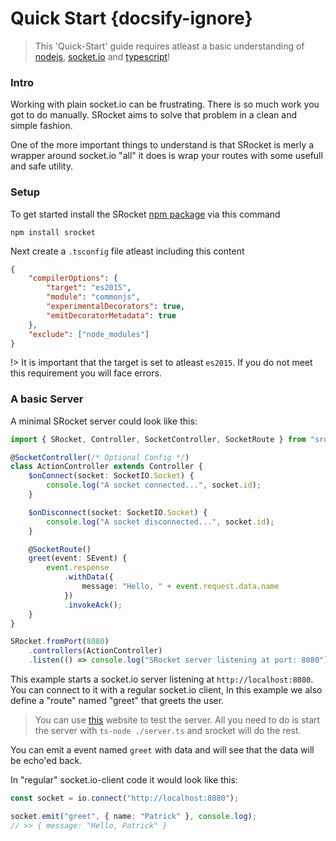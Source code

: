 # Quick Start {docsify-ignore}

> This 'Quick-Start' guide requires atleast a basic understanding of [nodejs](nodejs.org), [socket.io](socket.io) and [typescript](https://www.typescriptlang.org/)!

### Intro

Working with plain socket.io can be frustrating. There is so much work you got to do manually.
SRocket aims to solve that problem in a clean and simple fashion.

One of the more important things to understand is that SRocket is merly a wrapper around socket.io
"all" it does is wrap your routes with some usefull and safe utility.

### Setup

To get started install the SRocket [npm package](https://www.npmjs.com/package/srocket) via this command

`npm install srocket`

Next create a `.tsconfig` file atleast including this content

```json
{
	"compilerOptions": {
		"target": "es2015",
		"module": "commonjs",
		"experimentalDecorators": true,
		"emitDecoratorMetadata": true
	},
	"exclude": ["node_modules"]
}
```

!> It is important that the target is set to atleast `es2015`. If you do not meet this requirement you will face
errors.

### A basic Server

A minimal SRocket server could look like this:

```ts
import { SRocket, Controller, SocketController, SocketRoute } from "srocket";

@SocketController(/* Optional Config */)
class ActionController extends Controller {
	$onConnect(socket: SocketIO.Socket) {
		console.log("A socket connected...", socket.id);
	}

	$onDisconnect(socket: SocketIO.Socket) {
		console.log("A socket disconnected...", socket.id);
	}

	@SocketRoute()
	greet(event: SEvent) {
		event.response
			.withData({
				message: "Hello, " + event.request.data.name
			})
			.invokeAck();
	}
}

SRocket.fromPort(8080)
	.controllers(ActionController)
	.listen(() => console.log("SRocket server listening at port: 8080"));
```

This example starts a socket.io server listening at `http://localhost:8080`.
You can connect to it with a regular socket.io client, In this example we also define
a "route" named "greet" that greets the user.

> You can use [this](https://amritb.github.io/socketio-client-tool/) website to test the server.
> All you need to do is start the server with `ts-node ./server.ts` and srocket will do the rest.

You can emit a event named `greet` with data and will see that the data will be echo'ed back.

In "regular" socket.io-client code it would look like this:

```ts
const socket = io.connect("http://localhost:8080");

socket.emit("greet", { name: "Patrick" }, console.log);
// >> { message: "Hello, Patrick" }
```
